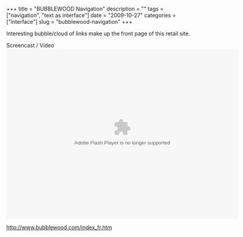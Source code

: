 +++
title = "BUBBLEWOOD Navigation"
description = ""
tags = ["navigation", "text as interface"]
date = "2009-10-27"
categories = ["interface"]
slug = "bubblewood-navigation"
+++


<p>Interesting bubble/cloud of links make up the front page of this retail site. </p>

<div id="screens-full" class="clear"><div class="fullimg clear"><a href="http://media.konigi.com/interface/bubblewood-1.png" class="group" rel="group" title="1. "><img src="http://media.konigi.com/interface/bubblewood-1.png" alt="" class="img-responsive"></a></div></div>

<div class="video"><div class="caption aptureNoAutolink">Screencast / Video</div><div class="video-object"><embed src="http://blip.tv/play/gshQgarSfQA.m4v" type="application/x-shockwave-flash" width="610" height="447" allowscriptaccess="always" allowfullscreen="true"></embed></div></div>        
<p><a href="http://www.bubblewood.com/index_fr.htm">http://www.bubblewood.com/index_fr.htm</a></p>

